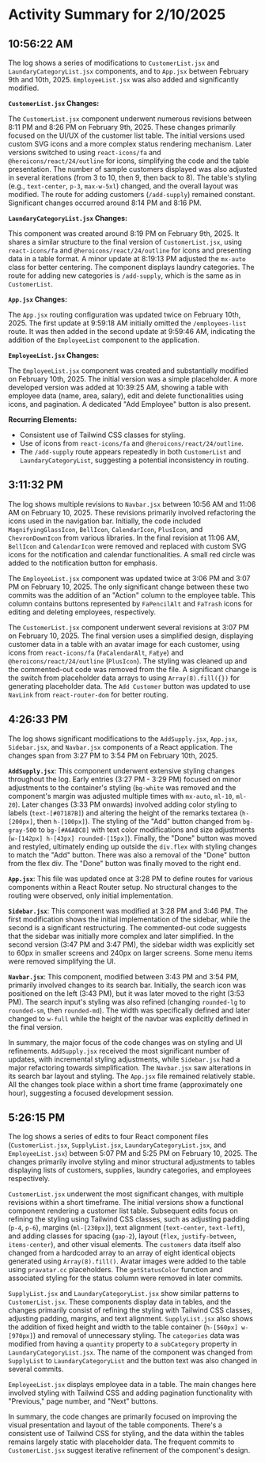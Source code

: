 # Activity Summary for 2/10/2025

## 10:56:22 AM
The log shows a series of modifications to `CustomerList.jsx` and `LaundaryCategoryList.jsx` components, and to `App.jsx`  between February 9th and 10th, 2025.  `EmployeeList.jsx` was also added and significantly modified.


**`CustomerList.jsx` Changes:**

The `CustomerList.jsx` component underwent numerous revisions between 8:11 PM and 8:26 PM on February 9th, 2025.  These changes primarily focused on the UI/UX of the customer list table. The initial versions used custom SVG icons and a more complex status rendering mechanism.  Later versions switched to using `react-icons/fa` and `@heroicons/react/24/outline` for icons, simplifying the code and the table presentation. The number of sample customers displayed was also adjusted in several iterations (from 3 to 10, then 9, then back to 8).  The table's styling (e.g., `text-center`, `p-3`, `max-w-5xl`) changed, and the overall layout was modified.  The route for adding customers (`/add-supply`) remained constant.  Significant changes occurred around 8:14 PM and 8:16 PM.

**`LaundaryCategoryList.jsx` Changes:**

This component was created around 8:19 PM on February 9th, 2025.  It shares a similar structure to the final version of `CustomerList.jsx`, using `react-icons/fa` and `@heroicons/react/24/outline` for icons and presenting data in a table format.  A minor update at 8:19:13 PM adjusted the `mx-auto` class for better centering.  The component displays laundry categories. The route for adding new categories is `/add-supply`, which is the same as in `CustomerList`.

**`App.jsx` Changes:**

The `App.jsx` routing configuration was updated twice on February 10th, 2025.  The first update at 9:59:18 AM initially omitted the `/employees-list` route.  It was then added in the second update at 9:59:46 AM, indicating the addition of the `EmployeeList` component to the application.

**`EmployeeList.jsx` Changes:**

The `EmployeeList.jsx` component was created and substantially modified on February 10th, 2025.  The initial version was a simple placeholder.  A more developed version was added at 10:39:25 AM, showing a table with employee data (name, area, salary), edit and delete functionalities using icons, and pagination.  A dedicated "Add Employee" button is also present.

**Recurring Elements:**

*   Consistent use of Tailwind CSS classes for styling.
*   Use of icons from `react-icons/fa` and `@heroicons/react/24/outline`.
*   The `/add-supply` route appears repeatedly in both `CustomerList` and `LaundaryCategoryList`, suggesting a potential inconsistency in routing.




## 3:11:32 PM
The log shows multiple revisions to `Navbar.jsx` between 10:56 AM and 11:06 AM on February 10, 2025.  These revisions primarily involved refactoring the icons used in the navigation bar.  Initially, the code included `MagnifyingGlassIcon`, `BellIcon`, `CalendarIcon`, `PlusIcon`, and `ChevronDownIcon` from various libraries. In the final revision at 11:06 AM, `BellIcon` and `CalendarIcon` were removed and replaced with custom SVG icons for the notification and calendar functionalities.  A small red circle was added to the notification button for emphasis.

The `EmployeeList.jsx` component was updated twice at 3:06 PM and 3:07 PM on February 10, 2025. The only significant change between these two commits was the addition of an "Action" column to the employee table.  This column contains buttons represented by `FaPencilAlt` and `FaTrash` icons for editing and deleting employees, respectively.

The `CustomerList.jsx` component underwent several revisions at 3:07 PM on February 10, 2025. The final version uses a simplified design, displaying customer data in a table with an avatar image for each customer, using icons from `react-icons/fa`  (`FaCalendarAlt`, `FaEye`) and `@heroicons/react/24/outline` (`PlusIcon`).  The styling was cleaned up and the commented-out code was removed from the file.  A significant change is the switch from placeholder data arrays to using `Array(8).fill({})` for generating placeholder data.  The `Add Customer` button was updated to use `NavLink` from `react-router-dom` for better routing.


## 4:26:33 PM
The log shows significant modifications to the `AddSupply.jsx`, `App.jsx`, `Sidebar.jsx`, and `Navbar.jsx` components of a React application.  The changes span from 3:27 PM to 3:54 PM on February 10th, 2025.

**`AddSupply.jsx`**: This component underwent extensive styling changes throughout the log.  Early entries (3:27 PM - 3:29 PM) focused on minor adjustments to the container's styling (`bg-white` was removed and the component's margin was adjusted multiple times with `mx-auto`, `ml-10`, `ml-20`).  Later changes (3:33 PM onwards) involved adding color styling to labels (`text-[#07187B]`) and altering the height of the remarks textarea (`h-[200px]`, then `h-[100px]`).  The styling of the "Add" button changed from `bg-gray-500` to `bg-[#A6ABC8]` with text color modifications and size adjustments (`w-[142px] h-[43px] rounded-[15px]`).  Finally, the "Done" button was moved and restyled, ultimately ending up outside the `div.flex` with styling changes to match the "Add" button. There was also a removal of the "Done" button from the flex div. The "Done" button was finally moved to the right end.

**`App.jsx`**: This file was updated once at 3:28 PM to define routes for various components within a React Router setup.  No structural changes to the routing were observed, only initial implementation.

**`Sidebar.jsx`**: This component was modified at 3:28 PM and 3:46 PM. The first modification shows the initial implementation of the sidebar, while the second is a significant restructuring. The commented-out code suggests that the sidebar was initially more complex and later simplified. In the second version (3:47 PM and 3:47 PM), the sidebar width was explicitly set to 60px in smaller screens and 240px on larger screens.  Some menu items were removed simplifying the UI.

**`Navbar.jsx`**: This component, modified between 3:43 PM and 3:54 PM, primarily involved changes to its search bar. Initially, the search icon was positioned on the left (3:43 PM), but it was later moved to the right (3:53 PM).  The search input's styling was also refined (changing `rounded-lg` to `rounded-sm`, then `rounded-md`). The width was specifically defined  and later changed to `w-full` while the height of the navbar was explicitly defined in the final version.


In summary, the major focus of the code changes was on styling and UI refinements.  `AddSupply.jsx` received the most significant number of updates, with incremental styling adjustments, while `Sidebar.jsx` had a major refactoring towards simplification. The `Navbar.jsx` saw alterations in its search bar layout and styling.  The `App.jsx` file remained relatively stable. All the changes took place within a short time frame (approximately one hour), suggesting a focused development session.


## 5:26:15 PM
The log shows a series of edits to four React component files (`CustomerList.jsx`, `SupplyList.jsx`, `LaundaryCategoryList.jsx`, and `EmployeeList.jsx`) between 5:07 PM and 5:25 PM on February 10, 2025.  The changes primarily involve styling and minor structural adjustments to tables displaying lists of customers, supplies, laundry categories, and employees respectively.

`CustomerList.jsx` underwent the most significant changes, with multiple revisions within a short timeframe.  The initial versions show a functional component rendering a customer list table.  Subsequent edits focus on refining the styling using Tailwind CSS classes, such as adjusting padding (`p-4`, `p-6`), margins (`ml-[230px]`), text alignment (`text-center`, `text-left`), and adding classes for spacing (`gap-2`), layout (`flex`, `justify-between`, `items-center`), and other visual elements. The `customers` data itself also changed from a hardcoded array to an array of eight identical objects generated using `Array(8).fill()`.  Avatar images were added to the table using `pravatar.cc` placeholders. The `getStatusColor` function and associated styling for the status column were removed in later commits.

`SupplyList.jsx` and `LaundaryCategoryList.jsx` show similar patterns to `CustomerList.jsx`.  These components display data in tables, and the changes primarily consist of refining the styling with Tailwind CSS classes, adjusting padding, margins, and text alignment.  `SupplyList.jsx` also shows the addition of fixed height and width to the table container (`h-[560px] w-[970px]`) and removal of unnecessary styling. The `categories` data was modified from having a `quantity` property to a `subCategory` property in `LaundaryCategoryList.jsx`. The name of the component was changed from `SupplyList` to `LaundaryCategoryList` and the button text was also changed in several commits.

`EmployeeList.jsx` displays employee data in a table.  The main changes here involved styling with Tailwind CSS and adding pagination functionality with "Previous," page number, and "Next" buttons.

In summary, the code changes are primarily focused on improving the visual presentation and layout of the table components. There's a consistent use of Tailwind CSS for styling, and the data within the tables remains largely static with placeholder data.  The frequent commits to `CustomerList.jsx` suggest iterative refinement of the component's design.
